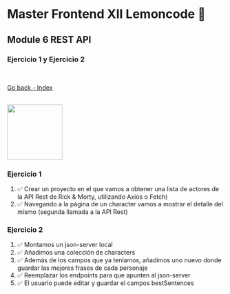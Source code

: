 # Master Frontend XII Lemoncode 🍋

## Module 6 REST API
### Ejercicio 1 y Ejercicio 2

<br>

[Go back - Index](https://github.com/MiguelJiRo/Master-Frontend-XII-Lemoncode)

<br>

<img align="center" src="https://media.giphy.com/media/7j2hfyeVcDtf2/giphy.gif" width="128px">

<br>

### Ejercicio 1
<ol>
    <li>✅ Crear un proyecto en el que vamos a obtener una lista de actores de la API Rest de Rick & Morty, utilizando Axios o Fetch)</li>
    <li>✅ Navegando a la página de un character vamos a mostrar el detalle del mismo (segunda llamada a la API Rest)</li>
</ol>

### Ejercicio 2
<ol>
    <li>✅ Montamos un json-server local</li>
    <li>✅ Añadimos una colección de characters</li>
    <li>✅ Además de los campos que ya teníamos, añadimos uno nuevo donde guardar las mejores frases de cada personaje</li>
    <li>✅ Reemplazar los endpoints para que apunten al json-server</li>
    <li>✅ El usuario puede editar y guardar el campos bestSentences</li>
</ol>
